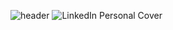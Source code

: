 ![header](https://capsule-render.vercel.app/api?type=waving&color=gradient&customColorList=0,2,2,5,30&height=100&text=Hello%20World&fontAlignY=20&section=header&fontSize=40)
![LinkedIn Personal Cover](https://github.com/ItsLezaY/ItsLezaY/assets/140553267/d2427638-0c41-4f86-a262-ab382a3b71ba)
